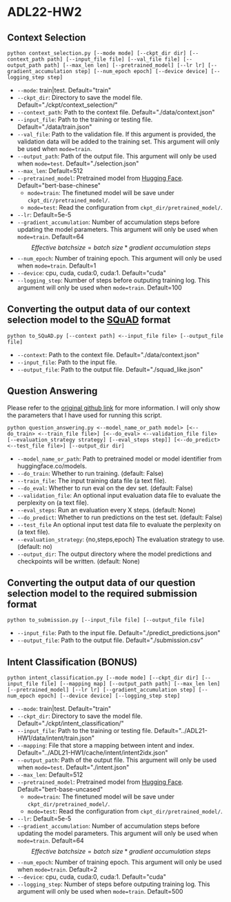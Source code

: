 # ADL22-HW2

## Context Selection
```shell
python context_selection.py [--mode mode] [--ckpt_dir dir] [--context_path path] [--input_file file] [--val_file file] [--output_path path] [--max_len len] [--pretrained_model] [--lr lr] [--gradient_accumulation step] [--num_epoch epoch] [--device device] [--logging_step step]
```
- `--mode`: train|test. Default="train"
- `--ckpt_dir`: Directory to save the model file. Default="./ckpt/context_selection/"
- `--context_path`: Path to the context file. Default="./data/context.json"
- `--input_file`: Path to the training or testing file. Default="./data/train.json"
- `--val_file`: Path to the validation file. If this argument is provided, the validation data will be added to the training set. This argument will only be used when `mode=train`.
- `--output_path`: Path of the output file. This argument will only be used when `mode=test`. Default="./selection.json"
- `--max_len`: Default=512
- `--pretrained_model`: Pretrained model from [Hugging Face](https://huggingface.co/models). Default="bert-base-chinese"
    - `mode=train`: The finetuned model will be save under `ckpt_dir/pretrained_model/`. 
    - `mode=test`: Read the configuration from `ckpt_dir/pretrained_model/`.
- `--lr`: Default=5e-5
- `--gradient_accumulation`: Number of accumulation steps before updating the model parameters. This argument will only be used when `mode=train`. Default=64 $$Effective\ batch size = batch\ size * gradient\ accumulation\ steps$$
- `--num_epoch`: Number of training epoch. This argument will only be used when `mode=train`. Default=1
- `--device`: cpu, cuda, cuda:0, cuda:1. Default="cuda"
- `--logging_step`: Number of steps before outputing training log. This argument will only be used when `mode=train`. Default=100

## Converting the output data of our context selection model to the [SQuAD](https://huggingface.co/datasets/squad) format
```shell
python to_SQuAD.py [--context path] <--input_file file> [--output_file file]
```
- `--context`: Path to the context file. Default="./data/context.json"
- `--input_file`: Path to the input file. 
- `--output_file`: Path to the output file. Default="./squad_like.json"

## Question Answering
Please refer to the [original github link](https://github.com/huggingface/transformers/tree/main/examples/pytorch/question-answering) for more information. I will only show the parameters that I have used for running this script.
```shell
python question_answering.py <--model_name_or_path model> [<--do_train> <--train_file file>] [<--do_eval> <--validation_file file> [--evaluation_strategy strategy] [--eval_steps step]] [<--do_predict> <--test_file file>] [--output_dir dir] 
```
- `--model_name_or_path`: Path to pretrained model or model identifier from huggingface.co/models.
- `--do_train`: Whether to run training. (default: False)
- `--train_file`: The input training data file (a text file).
- `--do_eval`: Whether to run eval on the dev set. (default: False)
- `--validation_file`: An optional input evaluation data file to evaluate the perplexity on (a text file).
- `--eval_steps`: Run an evaluation every X steps. (default: None)
- `--do_predict`: Whether to run predictions on the test set. (default: False)
- `--test_file` An optional input test data file to evaluate the perplexity on (a text file).
- `--evaluation_strategy`: {no,steps,epoch} The evaluation strategy to use. (default: no)
- `--output_dir`: The output directory where the model predictions and checkpoints will be written. (default: None)

## Converting the output data of our question selection model to the required submission format 
```shell
python to_submission.py [--input_file file] [--output_file file]
```
- `--input_file`: Path to the input file. Default="./predict_predictions.json"
- `--output_file`: Path to the output file. Default="./submission.csv"


## Intent Classification (BONUS)
```
python intent_classification.py [--mode mode] [--ckpt_dir dir] [--input_file file] [--mapping map] [--output_path path] [--max_len len] [--pretrained_model] [--lr lr] [--gradient_accumulation step] [--num_epoch epoch] [--device device] [--logging_step step]
```
- `--mode`: train|test. Default="train"
- `--ckpt_dir`: Directory to save the model file. Default="./ckpt/intent_classification/"
- `--input_file`: Path to the training or testing file. Default="../ADL21-HW1/data/intent/train.json"
- `--mapping`: File that store a mapping between intent and index. Default="../ADL21-HW1/cache/intent/intent2idx.json"
- `--output_path`: Path of the output file. This argument will only be used when `mode=test`. Default="./intent.json"
- `--max_len`: Default=512
- `--pretrained_model`: Pretrained model from [Hugging Face](https://huggingface.co/models). Default="bert-base-uncased"
    - `mode=train`: The finetuned model will be save under `ckpt_dir/pretrained_model/`. 
    - `mode=test`: Read the configuration from `ckpt_dir/pretrained_model/`.
- `--lr`: Default=5e-5
- `--gradient_accumulation`: Number of accumulation steps before updating the model parameters. This argument will only be used when `mode=train`. Default=64 $$Effective\ batch size = batch\ size * gradient\ accumulation\ steps$$
- `--num_epoch`: Number of training epoch. This argument will only be used when `mode=train`. Default=2
- `--device`: cpu, cuda, cuda:0, cuda:1. Default="cuda"
- `--logging_step`: Number of steps before outputing training log. This argument will only be used when `mode=train`. Default=500
